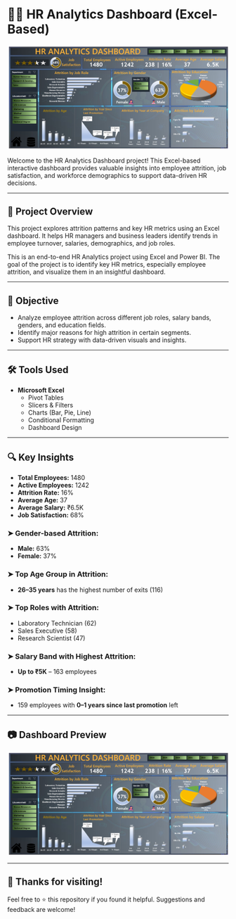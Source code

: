 # 🧑‍💼 HR Analytics Dashboard (Excel-Based)

![HR Dashboard](HR%20Dashboard.png)

Welcome to the HR Analytics Dashboard project! This Excel-based interactive dashboard provides valuable insights into employee attrition, job satisfaction, and workforce demographics to support data-driven HR decisions.

---

## 📌 Project Overview

This project explores attrition patterns and key HR metrics using an Excel dashboard. It helps HR managers and business leaders identify trends in employee turnover, salaries, demographics, and job roles.

This is an end-to-end HR Analytics project using Excel and Power BI. The goal of the project is to identify key HR metrics, especially employee attrition, and visualize them in an insightful dashboard.

---

## 🎯 Objective

- Analyze employee attrition across different job roles, salary bands, genders, and education fields.
- Identify major reasons for high attrition in certain segments.
- Support HR strategy with data-driven visuals and insights.

---

## 🛠️ Tools Used

- **Microsoft Excel**
  - Pivot Tables
  - Slicers & Filters
  - Charts (Bar, Pie, Line)
  - Conditional Formatting
  - Dashboard Design

---

## 🔍 Key Insights

- **Total Employees:** 1480  
- **Active Employees:** 1242  
- **Attrition Rate:** 16%  
- **Average Age:** 37  
- **Average Salary:** ₹6.5K  
- **Job Satisfaction:** 68%

### ➤ Gender-based Attrition:
- **Male:** 63%
- **Female:** 37%

### ➤ Top Age Group in Attrition:
- **26–35 years** has the highest number of exits (116)

### ➤ Top Roles with Attrition:
- Laboratory Technician (62)
- Sales Executive (58)
- Research Scientist (47)

### ➤ Salary Band with Highest Attrition:
- **Up to ₹5K** – 163 employees

### ➤ Promotion Timing Insight:
- 159 employees with **0–1 years since last promotion** left

---

## 📷 Dashboard Preview

![Dashboard](HR%20Dashboard.png)

---

## 🙏 Thanks for visiting!

Feel free to ⭐ this repository if you found it helpful. Suggestions and feedback are welcome!


